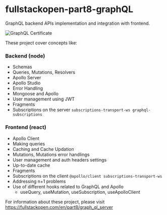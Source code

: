 # fullstackopen-part8-graphQL

GraphQL backend APIs implementation and integration with frontend.

![GraphQL Certificate](https://studies.cs.helsinki.fi/stats/api/certificate/fs-graphql/en/bc5abfb7a40829473017a358b28de7e1)

These project cover concepts like:

### Backend (node)
- Schemas
- Queries, Mutations, Resolvers
- Apollo Server
- Apollo Studio
- Error Handling
- Mongoose and Apollo
- User management using JWT
- Fragments
- Subscriptions on the server `subscriptions-transport-ws graphql-subscriptions`

### Frontend (react)
- Apollo Client
- Making queries
- Caching and Cache Updation
- Mutations, Mutations error handlings
- User management and auth headers settings
- Up-to-date cache
- Fragments
- Subscriptions on the client `@apollo/client subscriptions-transport-ws`
- Addressing n+1 problems
- Use of different hooks related to GraphQL and Apollo
    -   useQuery, useMutation, useSubscription, useApolloClient


For information about these project, please visit https://fullstackopen.com/en/part8/graph_ql_server
